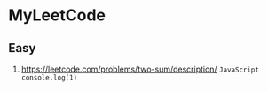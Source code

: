 # MyLeetCode

## Easy
1. https://leetcode.com/problems/two-sum/description/
``JavaScript
console.log(1)
``
